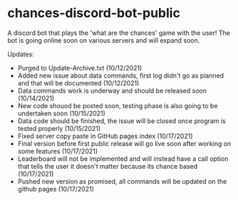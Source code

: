 # chances-discord-bot-public
A discord bot that plays the 'what are the chances' game with the user! The bot is going online soon on various servers and will expand soon.

Updates:
- Purged to Update-Archive.txt (10/12/2021)
- Added new issue about data commands, first log didn't go as planned and that will be documented (10/12/2021)
- Data commands work is underway and should be released soon (10/14/2021)
- New code shouod be posted soon, testing phase is also going to be undertaken soon (10/15/2021)
- Data code should be finished, the issue will be closed once program is tested properly (10/15/2021)
- Fixed server copy paste in GitHub pages index (10/17/2021)
- Final version before first public release will go live soon after working on some features (10/17/2021)
- Leaderboard will not be implemented and will instead have a call option that tells the user it doesn't matter because its chance based (10/17/2021)
- Pushed new version as promised, all commands will be updated on the github pages (10/17/2021)
